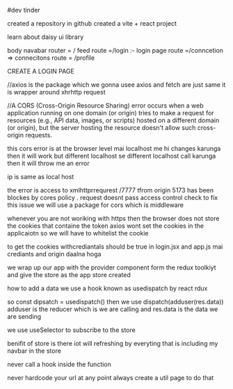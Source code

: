 #dev tinder 

created a repository in github 
created a vite + react project  

learn about daisy ui library



body 
    navabar 
    router = / feed
    route =/login :- login page
    route =/conncetion => connecitons
    route = /profile


CREATE A LOGIN PAGE 


//axios is the package which we gonna usee 
axios and fetch are just same it is wrapper around xhrhttp request 

//A CORS (Cross-Origin Resource Sharing) error occurs when a web application running on one domain (or origin) tries to make a request for resources (e.g., API data, images, or scripts) hosted on a different domain (or origin), but the server hosting the resource doesn't allow such cross-origin requests.

this cors error is at the browser level 
mai localhost me hi changes karunga then it will work 
but different localhost se different localhost call karunga then it will throw me an error 

ip is same as local host 

the error is 
access to xmlhttprrequrest /7777 tfrom origin 5173 has been blockes by cores policy . request doesnt pass access control check 
to fix this issue we will use a package for cors which is middleware 


whenever you are not woriking with https then the browser does not store the cookies that containe the token
axios wont set the cookies in the applicaiotn 
so we will have to whitelist the cookie 


to get the cookies withcrediantals should be true in login.jsx and app.js mai crediants and origin daalna hoga 

we wrap up our app with the provider component form the redux toolkiyt and give the store as the app store created  


how to add a data we use a hook known as usedispatch by react rdux

so const dipsatch = usedispatch()
then we use dispatch(adduser(res.data))
adduser is the reducer which is we are calling and res.data is the data we are sending 

we use useSelector to subscribe to the store 

benifit of store is there iot will refreshing by everyting that is including my navbar in the store 

never call a hook inside the function 

never hardcode your url at any point always create a util page to do that 
